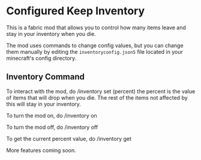 # Configured Keep Inventory

This is a fabric mod that allows you to control how many items leave and stay in your inventory when you die.

The mod uses commands to change config values, but you can change them manually by editing the `inventoryconfig.json5` file located in your minecraft's config directory.
## Inventory Command
To interact with the mod, do /inventory set (percent) the percent is the value of items that will drop when you die. The rest of the items not affected by this will stay in your inventory.

To turn the mod on, do /inventory on

To turn the mod off, do /inventory off

To get the current percent value, do /inventory get

More features coming soon.
